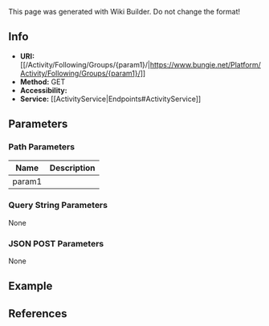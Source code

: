 <span class="wiki-builder">This page was generated with Wiki Builder. Do not change the format!</span>

## Info

* **URI:** [[/Activity/Following/Groups/{param1}/|https://www.bungie.net/Platform/Activity/Following/Groups/{param1}/]]
* **Method:** GET
* **Accessibility:** 
* **Service:** [[ActivityService|Endpoints#ActivityService]]

## Parameters
### Path Parameters
Name | Description
---- | -----------
param1 | 

### Query String Parameters
None

### JSON POST Parameters
None

## Example


## References
